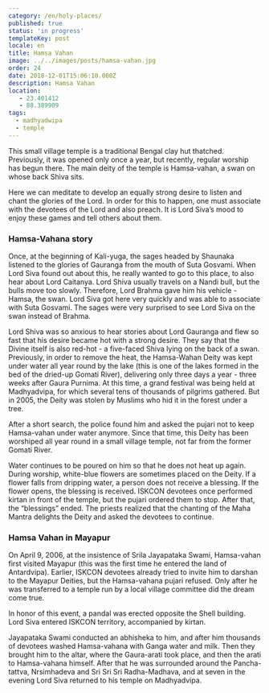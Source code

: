 ```yaml
---
category: /en/holy-places/
published: true
status: 'in progress'
templateKey: post
locale: en
title: Hamsa Vahan
image: ../../images/posts/hamsa-vahan.jpg
order: 24
date: 2018-12-01T15:06:10.000Z
description: Hamsa Vahan
location:
   - 23.401412
   - 88.389909
tags:
  - madhyadwipa
  - temple
---
```


This small village temple is a traditional Bengal clay hut thatched. Previously, it was opened only once a year, but recently, regular worship has begun there. The main deity of the temple is Hamsa-vahan, a swan on whose back Shiva sits.

Here we can meditate to develop an equally strong desire to listen and chant the glories of the Lord. In order for this to happen, one must associate with the devotees of the Lord and also preach. It is Lord Siva’s mood to enjoy these games and tell others about them.

### Hamsa-Vahana story
Once, at the beginning of Kali-yuga, the sages headed by Shaunaka listened to the glories of Gauranga from the mouth of Suta Gosvami. When Lord Siva found out about this, he really wanted to go to this place, to also hear about Lord Caitanya. Lord Shiva usually travels on a Nandi bull, but the bulls move too slowly. Therefore, Lord Brahma gave him his vehicle - Hamsa, the swan. Lord Siva got here very quickly and was able to associate with Suta Gosvami. The sages were very surprised to see Lord Siva on the swan instead of Brahma.

Lord Shiva was so anxious to hear stories about Lord Gauranga and flew so fast that his desire became hot with a strong desire. They say that the Divine itself is also red-hot - a five-faced Shiva lying on the back of a swan. Previously, in order to remove the heat, the Hamsa-Wahan Deity was kept under water all year round by the lake (this is one of the lakes formed in the bed of the dried-up Gomati River), delivering only three days a year - three weeks after Gaura Purnima. At this time, a grand festival was being held at Madhyadvipa, for which several tens of thousands of pilgrims gathered. But in 2005, the Deity was stolen by Muslims who hid it in the forest under a tree.

After a short search, the police found him and asked the pujari not to keep Hamsa-vahan under water anymore. Since that time, this Deity has been worshiped all year round in a small village temple, not far from the former Gomati River.

Water continues to be poured on him so that he does not heat up again. During worship, white-blue flowers are sometimes placed on the Deity. If a flower falls from dripping water, a person does not receive a blessing. If the flower opens, the blessing is received. ISKCON devotees once performed kirtan in front of the temple, but the pujari ordered them to stop. After that, the “blessings” ended. The priests realized that the chanting of the Maha Mantra delights the Deity and asked the devotees to continue.

### Hamsa Vahan in Mayapur
On April 9, 2006, at the insistence of Srila Jayapataka Swami, Hamsa-vahan first visited Mayapur (this was the first time he entered the land of Antardvipa). Earlier, ISKCON devotees already tried to invite him to darshan to the Mayapur Deities, but the Hamsa-vahana pujari refused. Only after he was transferred to a temple run by a local village committee did the dream come true.

In honor of this event, a pandal was erected opposite the Shell building. Lord Siva entered ISKCON territory, accompanied by kirtan.

Jayapataka Swami conducted an abhisheka to him, and after him thousands of devotees washed Hamsa-vahana with Ganga water and milk. Then they brought him to the altar, where the Gaura-arati took place, and then the arati to Hamsa-vahana himself. After that he was surrounded around the Pancha-tattva, Nrsimhadeva and Sri Sri Sri Radha-Madhava, and at seven in the evening Lord Siva returned to his temple on Madhyadvipa.

<tbd locale="en" url="mailto:haribol@mayapur.live"></tbd>
